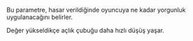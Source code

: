 Bu parametre, hasar verildiğinde oyuncuya ne kadar yorgunluk uygulanacağını belirler.

Değer yükseldikçe açlık çubuğu daha hızlı düşüş yaşar.
